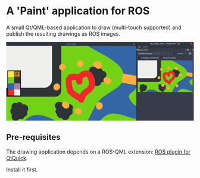 A 'Paint' application for ROS
=============================

A small Qt/QML-based application to draw (multi-touch supported) and publish the
resulting drawings as ROS images.

![Screenshot of the paint app](doc/screenshot.png)

Pre-requisites
--------------

The drawing application depends on a ROS-QML extension: [ROS plugin for
QtQuick](https://github.com/severin-lemaignan/ros-qml-plugin).

Install it first.

